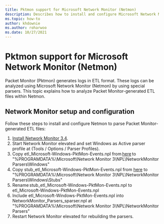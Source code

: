 ```yaml
---
title: Pktmon support for Microsoft Network Monitor (Netmon)
description: Describes how to install and configure Microsoft Network Monitor (Netmon) to read Pktmon-generated ETL files.
ms.topic: how-to
author: khdownie
ms.author: roharwoo
ms.date: 10/27/2021
---
```


# Pktmon support for Microsoft Network Monitor (Netmon)

Packet Monitor (Pktmon) generates logs in ETL format. These logs can be analyzed using Microsoft Network Monitor (Netmon) by using special parsers. This topic explains how to analyze Packet Monitor-generated ETL files within Netmon.

## Network Monitor setup and configuration

Follow these steps to install and configure Netmon to parse Packet Monitor-generated ETL files:

   1. [Install Network Monitor 3.4](https://www.microsoft.com/download/details.aspx?id=4865).
   1. Start Network Monitor elevated and set Windows as Active parser profile at (Tools / Options / Parser Profiles).
   1. Copy etl_Microsoft-Windows-PktMon-Events.npl from [here](https://github.com/microsoft/NetMon_Parsers_for_PacketMon/blob/main/etl_Microsoft-Windows-PktMon-Events.npl) to "%PROGRAMDATA%\Microsoft\Network Monitor 3\NPL\NetworkMonitor Parsers\Windows"
   1. Copy stub_etl_Microsoft-Windows-PktMon-Events.npl from [here](https://github.com/microsoft/NetMon_Parsers_for_PacketMon/blob/main/stub_etl_Microsoft-Windows-PktMon-Events.npl) to "%PROGRAMDATA%\Microsoft\Network Monitor 3\NPL\NetworkMonitor Parsers\Windows\Stubs"
   1. Rename stub_etl_Microsoft-Windows-PktMon-Events.npl to etl_Microsoft-Windows-PktMon-Events.npl
   1. Include etl_Microsoft-Windows-PktMon-Events.npl into NetworkMonitor_Parsers_sparser.npl at "%PROGRAMDATA%\Microsoft\Network Monitor 3\NPL\NetworkMonitor Parsers"
   1. Restart Network Monitor elevated for rebuilding the parsers.

